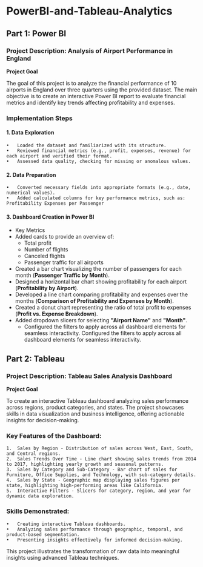 # PowerBI-and-Tableau-Analytics
## Part 1: Power BI 

### Project Description: Analysis of Airport Performance in England

**Project Goal**

The goal of this project is to analyze the financial performance of 10 airports in England over three quarters using the provided dataset. The main objective is to create an interactive Power BI report to evaluate financial metrics and identify key trends affecting profitability and expenses.

### Implementation Steps

#### 1. Data Exploration
	•	Loaded the dataset and familiarized with its structure.
	•	Reviewed financial metrics (e.g., profit, expenses, revenue) for each airport and verified their format.
	•	Assessed data quality, checking for missing or anomalous values.

#### 2. Data Preparation
	•	Converted necessary fields into appropriate formats (e.g., date, numerical values).
	•	Added calculated columns for key performance metrics, such as: Profitability Expenses per Passenger

#### 3. Dashboard Creation in Power BI
 - Key Metrics
- Added cards to provide an overview of:
  - Total profit
  - Number of flights
  - Canceled flights
  - Passenger traffic for all airports
- Created a bar chart visualizing the number of passengers for each month (**Passenger Traffic by Month**).
- Designed a horizontal bar chart showing profitability for each airport (**Profitability by Airport**).
- Developed a line chart comparing profitability and expenses over the months (**Comparison of Profitability and Expenses by Month**).
- Created a donut chart representing the ratio of total profit to expenses (**Profit vs. Expense Breakdown**).
- Added dropdown slicers for selecting **"Airport Name"** and **"Month"**.
  - Configured the filters to apply across all dashboard elements for seamless interactivity.
Configured the filters to apply across all dashboard elements for seamless interactivity.

## Part 2: Tableau 

### Project Description: Tableau Sales Analysis Dashboard

**Project Goal**

To create an interactive Tableau dashboard analyzing sales performance across regions, product categories, and states. The project showcases skills in data visualization and business intelligence, offering actionable insights for decision-making.

### Key Features of the Dashboard:
	1.	Sales by Region - Distribution of sales across West, East, South, and Central regions.
	2.	Sales Trends Over Time - Line chart showing sales trends from 2014 to 2017, highlighting yearly growth and seasonal patterns.
	3.	Sales by Category and Sub-Category - Bar chart of sales for Furniture, Office Supplies, and Technology, with sub-category details.
	4.	Sales by State - Geographic map displaying sales figures per state, highlighting high-performing areas like California.
	5.	Interactive Filters - Slicers for category, region, and year for dynamic data exploration.

### Skills Demonstrated:
	•	Creating interactive Tableau dashboards.
	•	Analyzing sales performance through geographic, temporal, and product-based segmentation.
	•	Presenting insights effectively for informed decision-making.

This project illustrates the transformation of raw data into meaningful insights using advanced Tableau techniques.
